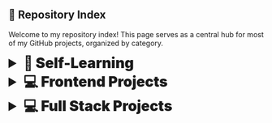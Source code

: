 ## 🙋 Repository Index

Welcome to my repository index! This page serves as a central hub for most of my GitHub projects, organized by category.

<details>
<summary style="font-size: 2em; font-weight: 900;">🧠 Self-Learning</summary>

**C# & .NET**
- [Entity Framework Core in .NET](https://github.com/IanD1013/dometrain-efcore-dotnet)
- [C#](https://github.com/IanD1013/csharp-learning)
  - [Getting Started & Deep Dive: C#](https://dometrain.com/course/deep-dive-csharp/)
  - [LINQ in .NET](https://dometrain.com/course/from-zero-to-hero-linq-in-dotnet/)
  - Design Patterns in C#
  - [Asynchronous Programming in C#](https://dometrain.com/course/from-zero-to-hero-asynchronous-programming-in-csharp/)
  - [Dependency Injection in .NET with C#](https://dometrain.com/course/from-zero-to-hero-dependency-injection-in-net/)

**JavaScript & Frontend**
- [Node](https://github.com/IanD1013/vidly-api)
- [JavaScript Unit Testing](https://github.com/IanD1013/javascript-testing-course)
- [React 18 Intermediate Topics](https://github.com/IanD1013/react-intermediate-topics)
- [React Testing](https://github.com/IanD1013/react-testing)
- [Redux](https://github.com/IanD1013/redux-learning)

**Java & Spring**
- [Java](https://github.com/IanD1013/datastructure-algorithms-designpatterns-java)
  - [Fundamentals](https://codewithmosh.com/p/the-ultimate-java-mastery-series)
  - [Data Structures and Algorithms](https://codewithmosh.com/p/data-structures-algorithms)
  - [Design Patterns in Java](https://codewithmosh.com/p/design-patterns)
- [Spring Boot](https://github.com/IanD1013/store-springboot)

**Python & Django**
- [Python](https://github.com/IanD1013/python_projects)
- [Django](https://github.com/IanD1013/storefront-django)
</details>

<details>
<summary style="font-size: 2em; font-weight: 900;">💻 Frontend Projects</summary>

- [Filmpire](https://github.com/IanD1013/filmpire)
- [Gamehub](https://github.com/IanD1013/game-hub)
- [Xora](https://github.com/IanD1013/xora)
- [Meshify](https://github.com/IanD1013/meshify)
- [Currency Graph](https://github.com/IanD1013/currency-exchange-rates-graph)
</details>

<details>
<summary style="font-size: 2em; font-weight: 900;">💻 Full Stack Projects</summary>

- [Dev Overflow](https://github.com/IanD1013/dev-overflow)
- [Chirper](https://github.com/IanD1013/chirper)
- [Issue Tracker](https://github.com/IanD1013/issue-tracker)
</details>






